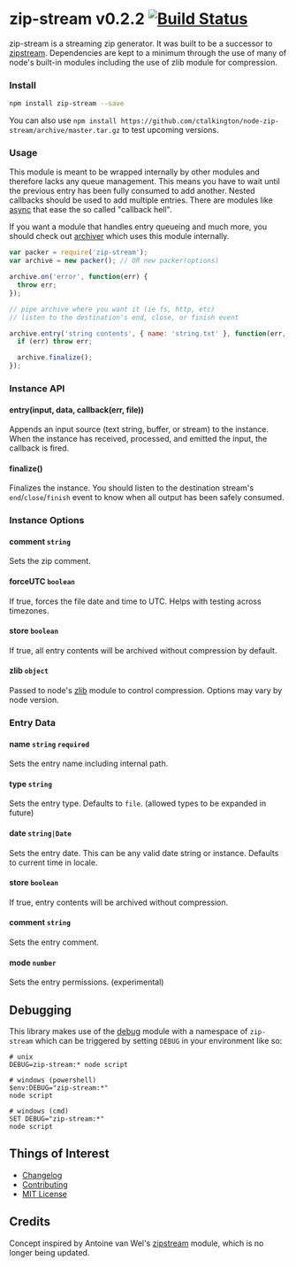 # zip-stream v0.2.2 [![Build Status](https://secure.travis-ci.org/ctalkington/node-zip-stream.png?branch=master)](http://travis-ci.org/ctalkington/node-zip-stream)

zip-stream is a streaming zip generator. It was built to be a successor to [zipstream](https://npmjs.org/package/zipstream). Dependencies are kept to a minimum through the use of many of node's built-in modules including the use of zlib module for compression.

### Install

```bash
npm install zip-stream --save
```

You can also use `npm install https://github.com/ctalkington/node-zip-stream/archive/master.tar.gz` to test upcoming versions.

### Usage

This module is meant to be wrapped internally by other modules and therefore lacks any queue management. This means you have to wait until the previous entry has been fully consumed to add another. Nested callbacks should be used to add multiple entries. There are modules like [async](https://npmjs.org/package/async) that ease the so called "callback hell".

If you want a module that handles entry queueing and much more, you should check out [archiver](https://npmjs.org/package/archiver) which uses this module internally.

```js
var packer = require('zip-stream');
var archive = new packer(); // OR new packer(options)

archive.on('error', function(err) {
  throw err;
});

// pipe archive where you want it (ie fs, http, etc)
// listen to the destination's end, close, or finish event

archive.entry('string contents', { name: 'string.txt' }, function(err, file) {
  if (err) throw err;

  archive.finalize();
});
```

### Instance API

#### entry(input, data, callback(err, file))

Appends an input source (text string, buffer, or stream) to the instance. When the instance has received, processed, and emitted the input, the callback is fired.

#### finalize()

Finalizes the instance. You should listen to the destination stream's `end`/`close`/`finish` event to know when all output has been safely consumed.

### Instance Options

#### comment `string`

Sets the zip comment.

#### forceUTC `boolean`

If true, forces the file date and time to UTC. Helps with testing across timezones.

#### store `boolean`

If true, all entry contents will be archived without compression by default.

#### zlib `object`

Passed to node's [zlib](http://nodejs.org/api/zlib.html#zlib_options) module to control compression. Options may vary by node version.

### Entry Data

#### name `string` `required`

Sets the entry name including internal path.

#### type `string`

Sets the entry type. Defaults to `file`. (allowed types to be expanded in future)

#### date `string|Date`

Sets the entry date. This can be any valid date string or instance. Defaults to current time in locale.

#### store `boolean`

If true, entry contents will be archived without compression.

#### comment `string`

Sets the entry comment.

#### mode `number`

Sets the entry permissions. (experimental)

## Debugging

This library makes use of the [debug](https://npmjs.org/package/debug) module with a namespace of `zip-stream` which can be triggered by setting `DEBUG` in your environment like so:

```shell
# unix
DEBUG=zip-stream:* node script

# windows (powershell)
$env:DEBUG="zip-stream:*"
node script

# windows (cmd)
SET DEBUG="zip-stream:*"
node script
```

## Things of Interest

- [Changelog](https://github.com/ctalkington/node-zip-stream/releases)
- [Contributing](https://github.com/ctalkington/node-zip-stream/blob/master/CONTRIBUTING.md)
- [MIT License](https://github.com/ctalkington/node-zip-stream/blob/master/LICENSE-MIT)

## Credits

Concept inspired by Antoine van Wel's [zipstream](https://npmjs.org/package/zipstream) module, which is no longer being updated.